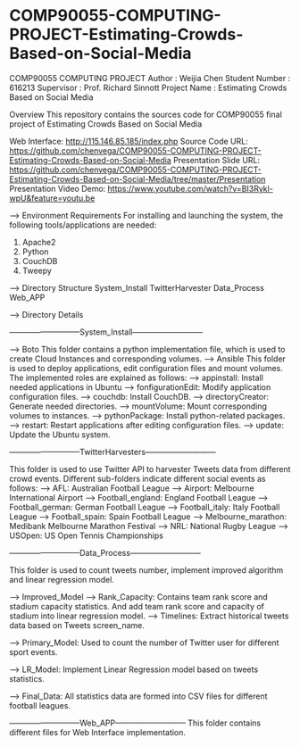 # COMP90055-COMPUTING-PROJECT-Estimating-Crowds-Based-on-Social-Media
COMP90055 COMPUTING PROJECT
Author :  Weijia Chen
Student Number : 616213
Supervisor : Prof. Richard Sinnott
Project Name : Estimating Crowds Based on Social Media

Overview 
This repository contains the sources code for COMP90055 final project of Estimating Crowds Based on Social Media

Web Interface: http://115.146.85.185/index.php
Source Code URL: https://github.com/chenvega/COMP90055-COMPUTING-PROJECT-Estimating-Crowds-Based-on-Social-Media
Presentation Slide URL: https://github.com/chenvega/COMP90055-COMPUTING-PROJECT-Estimating-Crowds-Based-on-Social-Media/tree/master/Presentation
Presentation Video Demo: https://www.youtube.com/watch?v=BI3Rykl-wpU&feature=youtu.be


--> Environment Requirements
For installing and launching the system, the following tools/applications are needed:
1. Apache2
2. Python
3. CouchDB
4. Tweepy


--> Directory Structure
System_Install
TwitterHarvester
Data_Process
Web_APP


--> Directory Details

—————————System_Install—————————

--> Boto
This folder contains a python implementation file, which is used to create Cloud Instances and corresponding volumes.
--> Ansible 
This folder is used to deploy applications, edit configuration files and mount volumes. The implemented roles are explained as follows:
    --> appinstall:  Install needed applications in Ubuntu
    --> fonfigurationEdit: Modify application configuration files.
    --> couchdb: Install CouchDB.
    --> directoryCreator: Generate needed directories.
    --> mountVolume: Mount corresponding volumes to instances.
    --> pythonPackage: Install python-related packages.
    --> restart: Restart applications after editing configuration files.
    --> update: Update the Ubuntu system.

—————————TwitterHarvesters—————————

This folder is used to use Twitter API to harvester Tweets data from different crowd events. Different sub-folders indicate different social events as follows:
    --> AFL: Australian Football League
    --> Airport: Melbourne International Airport
    --> Football_england: England Football League
    --> Football_german: German Football League
    --> Football_italy: Italy Football League
    --> Football_spain: Spain Football League
    --> Melbourne_marathon: Medibank Melbourne Marathon Festival
    --> NRL: National Rugby League
    --> USOpen: US Open Tennis Championships


—————————Data_Process—————————

This folder is used to count tweets number, implement improved algorithm and linear regression model.

--> Improved_Model
    --> Rank_Capacity: Contains team rank score and stadium capacity statistics. And add team rank score and capacity of stadium into linear regression model.
    --> Timelines: Extract historical tweets data based on Tweets screen_name.

--> Primary_Model: Used to count the number of Twitter user for different sport events.

--> LR_Model: Implement Linear Regression model based on tweets statistics.

--> Final_Data: All statistics data are formed into CSV files for different football leagues.

—————————Web_APP—————————
This folder contains different files for Web Interface implementation.
